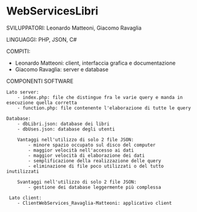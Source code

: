 # WebServicesLibri

SVILUPPATORI: Leonardo Matteoni, Giacomo Ravaglia

LINGUAGGI: PHP, JSON, C#

COMPITI:
  - Leonardo Matteoni: client, interfaccia grafica e documentazione
  - Giacomo Ravaglia: server e database



COMPONENTI SOFTWARE
    
    Lato server:
        - index.php: file che distingue fra le varie query e manda in esecuzione quella corretta
        - function.php: file contenente l'elaborazione di tutte le query

    Database:
        - dbLibri.json: database dei libri
        - dbUses.json: database degli utenti
      
        Vantaggi nell'utilizzo di solo 2 file JSON: 
            - minore spazio occupato sul disco del computer
            - maggior velocità nell'accesso ai dati
            - maggior velocità di elaborazione dei dati
            - semplificazione della realizzazione delle query 
            - eliminazione di file poco utilizzati o del tutto inutilizzati

        Svantaggi nell'utilizzo di solo 2 file JSON:
            - gestione dei database leggermente più complessa
      
     Lato client:
        - ClientWebServices_Ravaglia-Matteoni: applicativo client


